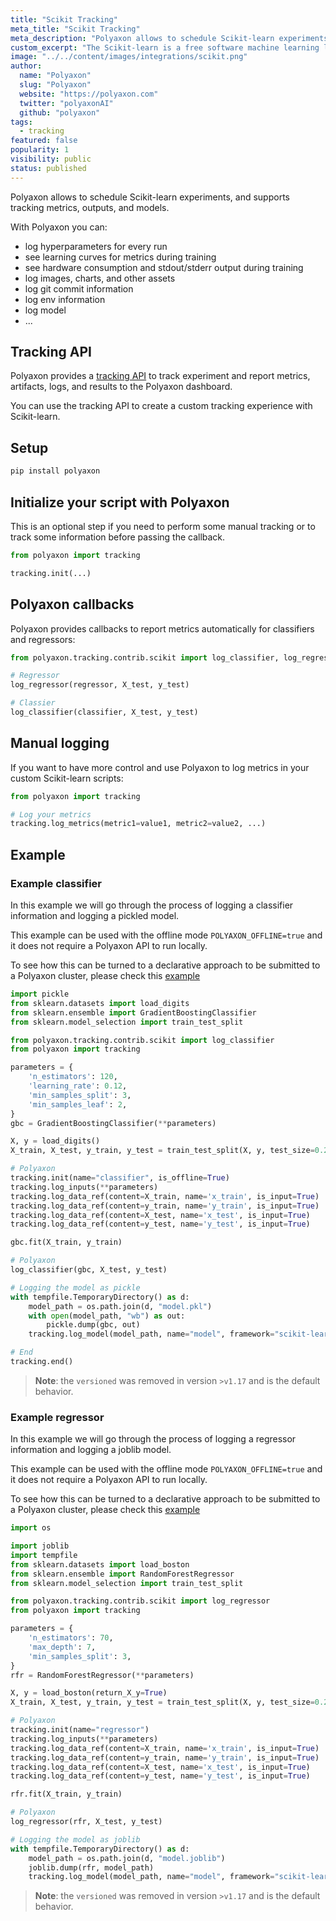 ```yaml
---
title: "Scikit Tracking"
meta_title: "Scikit Tracking"
meta_description: "Polyaxon allows to schedule Scikit-learn experiments, and supports tracking metrics, outputs, and models natively."
custom_excerpt: "The Scikit-learn is a free software machine learning library for the Python programming language. It features various classification, regression and clustering algorithms including support vector machines, ..."
image: "../../content/images/integrations/scikit.png"
author:
  name: "Polyaxon"
  slug: "Polyaxon"
  website: "https://polyaxon.com"
  twitter: "polyaxonAI"
  github: "polyaxon"
tags:
  - tracking
featured: false
popularity: 1
visibility: public
status: published
---
```


Polyaxon allows to schedule Scikit-learn experiments, and supports tracking metrics, outputs, and models.

With Polyaxon you can:

 * log hyperparameters for every run
 * see learning curves for metrics during training
 * see hardware consumption and stdout/stderr output during training
 * log images, charts, and other assets
 * log git commit information
 * log env information
 * log model
 * ...

## Tracking API

Polyaxon provides a [tracking API](/docs/experimentation/tracking/) to track experiment and report metrics, artifacts, logs, and results to the Polyaxon dashboard.

You can use the tracking API to create a custom tracking experience with Scikit-learn.

## Setup

```bash
pip install polyaxon
```

## Initialize your script with Polyaxon

This is an optional step if you need to perform some manual tracking or to track some information before passing the callback.

```python
from polyaxon import tracking

tracking.init(...)
```

## Polyaxon callbacks

Polyaxon provides callbacks to report metrics automatically for classifiers and regressors:

```python
from polyaxon.tracking.contrib.scikit import log_classifier, log_regressor

# Regressor
log_regressor(regressor, X_test, y_test)

# Classier
log_classifier(classifier, X_test, y_test)
```

## Manual logging

If you want to have more control and use Polyaxon to log metrics in your custom Scikit-learn scripts:

```python
from polyaxon import tracking

# Log your metrics
tracking.log_metrics(metric1=value1, metric2=value2, ...)
```

## Example

### Example classifier

In this example we will go through the process of logging a classifier information and logging a pickled model.

This example can be used with the offline mode `POLYAXON_OFFLINE=true` and it does not require a Polyaxon API to run locally.
 
To see how this can be turned to a declarative approach to be submitted to a Polyaxon cluster, please check this [example](https://github.com/polyaxon/polyaxon-examples/tree/master/in_cluster/sklearn/digits)

```python
import pickle
from sklearn.datasets import load_digits
from sklearn.ensemble import GradientBoostingClassifier
from sklearn.model_selection import train_test_split

from polyaxon.tracking.contrib.scikit import log_classifier
from polyaxon import tracking

parameters = {
    'n_estimators': 120,
    'learning_rate': 0.12,
    'min_samples_split': 3,
    'min_samples_leaf': 2,
}
gbc = GradientBoostingClassifier(**parameters)

X, y = load_digits()
X_train, X_test, y_train, y_test = train_test_split(X, y, test_size=0.20, random_state=28743)

# Polyaxon
tracking.init(name="classifier", is_offline=True)
tracking.log_inputs(**parameters)
tracking.log_data_ref(content=X_train, name='x_train', is_input=True)
tracking.log_data_ref(content=y_train, name='y_train', is_input=True)
tracking.log_data_ref(content=X_test, name='x_test', is_input=True)
tracking.log_data_ref(content=y_test, name='y_test', is_input=True)

gbc.fit(X_train, y_train)

# Polyaxon
log_classifier(gbc, X_test, y_test)

# Logging the model as pickle
with tempfile.TemporaryDirectory() as d:
    model_path = os.path.join(d, "model.pkl")
    with open(model_path, "wb") as out:
        pickle.dump(gbc, out)
    tracking.log_model(model_path, name="model", framework="scikit-learn", versioned=False)

# End
tracking.end()
```

> **Note**: the `versioned` was removed in version `>v1.17` and is the default behavior.

### Example regressor

In this example we will go through the process of logging a regressor information and logging a joblib model.

This example can be used with the offline mode `POLYAXON_OFFLINE=true` and it does not require a Polyaxon API to run locally.
 
To see how this can be turned to a declarative approach to be submitted to a Polyaxon cluster, please check this [example](https://github.com/polyaxon/polyaxon-examples/tree/master/in_cluster/sklearn/boston)

```python
import os

import joblib
import tempfile
from sklearn.datasets import load_boston
from sklearn.ensemble import RandomForestRegressor
from sklearn.model_selection import train_test_split

from polyaxon.tracking.contrib.scikit import log_regressor
from polyaxon import tracking

parameters = {
    'n_estimators': 70,
    'max_depth': 7,
    'min_samples_split': 3,
}
rfr = RandomForestRegressor(**parameters)

X, y = load_boston(return_X_y=True)
X_train, X_test, y_train, y_test = train_test_split(X, y, test_size=0.20, random_state=28743)

# Polyaxon
tracking.init(name="regressor")
tracking.log_inputs(**parameters)
tracking.log_data_ref(content=X_train, name='x_train', is_input=True)
tracking.log_data_ref(content=y_train, name='y_train', is_input=True)
tracking.log_data_ref(content=X_test, name='x_test', is_input=True)
tracking.log_data_ref(content=y_test, name='y_test', is_input=True)

rfr.fit(X_train, y_train)

# Polyaxon
log_regressor(rfr, X_test, y_test)

# Logging the model as joblib
with tempfile.TemporaryDirectory() as d:
    model_path = os.path.join(d, "model.joblib")
    joblib.dump(rfr, model_path)
    tracking.log_model(model_path, name="model", framework="scikit-learn", versioned=False)
```

> **Note**: the `versioned` was removed in version `>v1.17` and is the default behavior.
